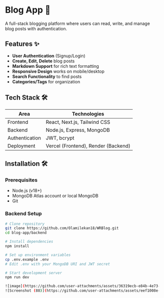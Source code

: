 # Blog App 📝

A full-stack blogging platform where users can read, write, and manage blog posts with authentication.


## Features ✨
- **User Authentication** (Signup/Login)
- **Create, Edit, Delete** blog posts
- **Markdown Support** for rich text formatting
- **Responsive Design** works on mobile/desktop
- **Search Functionality** to find posts
- **Categories/Tags** for organization

## Tech Stack 🛠️
| Area         | Technologies                          |
|--------------|---------------------------------------|
| Frontend     | React, Next.js, Tailwind CSS          |
| Backend      | Node.js, Express, MongoDB             |
| Authentication| JWT, bcrypt                           |
| Deployment   | Vercel (Frontend), Render (Backend)   |

## Installation 🛠️

### Prerequisites
- Node.js (v18+)
- MongoDB Atlas account or local MongoDB
- Git

### Backend Setup
```bash
# Clone repository
git clone https://github.com/Olamilekan18/WRBlog.git
cd blog-app/backend

# Install dependencies
npm install

# Set up environment variables
cp .env.example .env
# Edit .env with your MongoDB URI and JWT secret

# Start development server
npm run dev

![image](https://github.com/user-attachments/assets/36319ecb-e84b-4e73-a265-642f83ca4a17)
![Screenshot (88)](https://github.com/user-attachments/assets/eef1008e-c1df-4464-9f8b-8e6140e8b958)

